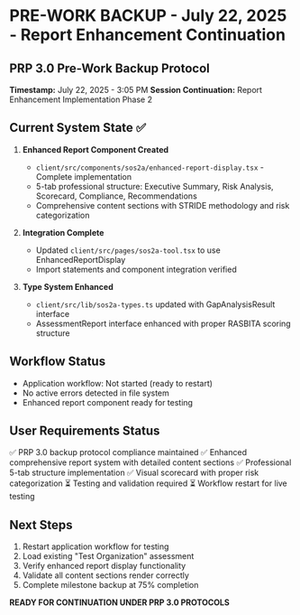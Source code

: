# PRE-WORK BACKUP - July 22, 2025 - Report Enhancement Continuation

## PRP 3.0 Pre-Work Backup Protocol
**Timestamp:** July 22, 2025 - 3:05 PM
**Session Continuation:** Report Enhancement Implementation Phase 2

## Current System State ✅
1. **Enhanced Report Component Created**
   - `client/src/components/sos2a/enhanced-report-display.tsx` - Complete implementation
   - 5-tab professional structure: Executive Summary, Risk Analysis, Scorecard, Compliance, Recommendations
   - Comprehensive content sections with STRIDE methodology and risk categorization

2. **Integration Complete**
   - Updated `client/src/pages/sos2a-tool.tsx` to use EnhancedReportDisplay
   - Import statements and component integration verified

3. **Type System Enhanced**
   - `client/src/lib/sos2a-types.ts` updated with GapAnalysisResult interface
   - AssessmentReport interface enhanced with proper RASBITA scoring structure

## Workflow Status
- Application workflow: Not started (ready to restart)
- No active errors detected in file system
- Enhanced report component ready for testing

## User Requirements Status
✅ PRP 3.0 backup protocol compliance maintained
✅ Enhanced comprehensive report system with detailed content sections
✅ Professional 5-tab structure implementation
✅ Visual scorecard with proper risk categorization
⏳ Testing and validation required
⏳ Workflow restart for live testing

## Next Steps
1. Restart application workflow for testing
2. Load existing "Test Organization" assessment 
3. Verify enhanced report display functionality
4. Validate all content sections render correctly
5. Complete milestone backup at 75% completion

**READY FOR CONTINUATION UNDER PRP 3.0 PROTOCOLS**